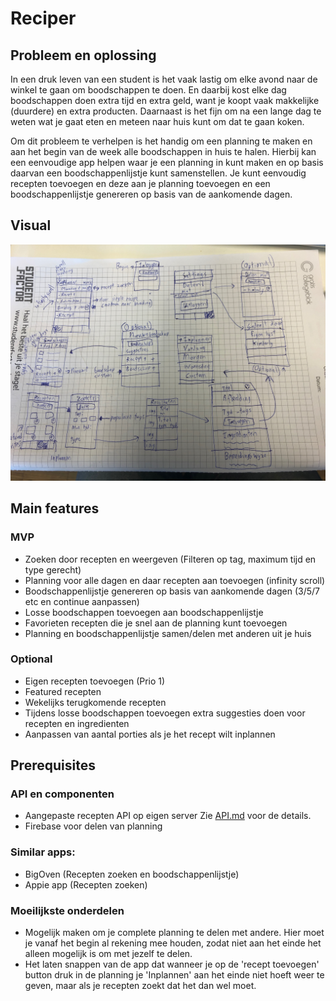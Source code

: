 # Reciper

## Probleem en oplossing
In een druk leven van een student is het vaak lastig om elke avond naar de winkel te gaan om boodschappen te doen. En daarbij kost elke dag boodschappen doen extra tijd en extra geld, want je koopt vaak makkelijke (duurdere) en extra producten. Daarnaast is het fijn om na een lange dag te weten wat je gaat eten en meteen naar huis kunt om dat te gaan koken. 

Om dit probleem te verhelpen is het handig om een planning te maken en aan het begin van de week alle boodschappen in huis te halen. Hierbij kan een eenvoudige app helpen waar je een planning in kunt maken en op basis daarvan een boodschappenlijstje kunt samenstellen. Je kunt eenvoudig recepten toevoegen en deze aan je planning toevoegen en een boodschappenlijstje genereren op basis van de aankomende dagen.

## Visual
![](docs/sketch.JPG)

## Main features

### MVP
- Zoeken door recepten en weergeven (Filteren op tag, maximum tijd en type gerecht)
- Planning voor alle dagen en daar recepten aan toevoegen (infinity scroll)
- Boodschappenlijstje genereren op basis van aankomende dagen (3/5/7 etc en continue aanpassen)
- Losse boodschappen toevoegen aan boodschappenlijstje
- Favorieten recepten die je snel aan de planning kunt toevoegen
- Planning en boodschappenlijstje samen/delen met anderen uit je huis

### Optional
- Eigen recepten toevoegen (Prio 1)
- Featured recepten
- Wekelijks terugkomende recepten
- Tijdens losse boodschappen toevoegen extra suggesties doen voor recepten en ingredienten
- Aanpassen van aantal porties als je het recept wilt inplannen

## Prerequisites

### API en componenten
- Aangepaste recepten API op eigen server Zie [API.md](docs/API.md) voor de details.
- Firebase voor delen van planning

### Similar apps:
- BigOven (Recepten zoeken en boodschappenlijstje)
- Appie app (Recepten zoeken)

### Moeilijkste onderdelen
- Mogelijk maken om je complete planning te delen met andere. Hier moet je vanaf het begin al rekening mee houden, zodat niet aan het einde het alleen mogelijk is om met jezelf te delen.
- Het laten snappen van de app dat wanneer je op de 'recept toevoegen' button druk in de planning je 'Inplannen' aan het einde niet hoeft weer te geven, maar als je recepten zoekt dat het dan wel moet.
